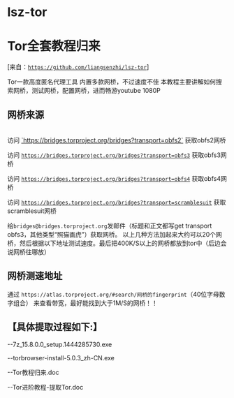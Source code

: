 # lsz-tor

# Tor全套教程归来 #

[来自：<a target="_blank" href="https://github.com/liangsenzhi/lsz-tor">`https://github.com/liangsenzhi/lsz-tor`</a>]


Tor一款高度匿名代理工具
内置多款网桥，不过速度不佳
本教程主要讲解如何搜索网桥，测试网桥，配置网桥，进而畅游youtube 1080P

## 网桥来源 ##
<br />
访问 
<a target="_blank" href="https://bridges.torproject.org/bridges?transport=obfs2">`https://bridges.torproject.org/bridges?transport=obfs2`</a> 获取obfs2网桥
<br />

访问 <a target="_blank" href="https://bridges.torproject.org/bridges?transport=obfs3">`https://bridges.torproject.org/bridges?transport=obfs3`</a> 获取obfs3网桥
<br />

访问 
<a target="_blank" href="https://bridges.torproject.org/bridges?transport=obfs4">`https://bridges.torproject.org/bridges?transport=obfs4`</a>
 获取obfs4网桥
<br />

访问 
<a target="_blank" href="https://bridges.torproject.org/bridges?transport=scramblesuit">`https://bridges.torproject.org/bridges?transport=scramblesuit`</a>
 获取scramblesuit网桥
<br />

给`bridges@bridges.torproject.org`发邮件（标题和正文都写get transport obfs3，其他类型“照猫画虎”）获取网桥。
以上几种方法加起来大约可以20个网桥，然后根据以下地址测试速度。最后把400K/S以上的网桥都放到tor中（后边会说网桥往哪放）

## 网桥测速地址 ##
通过 `https://atlas.torproject.org/#search/网桥的fingerprint`（40位字母数字组合） 来查看带宽，最好能找到大于1M/S的网桥！！

## 【具体提取过程如下:】 ##

--7z_15.8.0.0_setup.1444285730.exe

--torbrowser-install-5.0.3_zh-CN.exe

--Tor教程归来.doc

--Tor进阶教程-提取Tor.doc